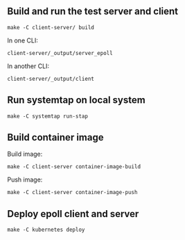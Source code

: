 ## Build and run the test server and client

```
make -C client-server/ build
```

In one CLI:
```
client-server/_output/server_epoll
```

In another CLI:
```
client-server/_output/client
```

## Run systemtap on local system

```
make -C systemtap run-stap
```

## Build container image

Build image:
```
make -C client-server container-image-build
```

Push image:
```
make -C client-server container-image-push
```

## Deploy epoll client and server

```
make -C kubernetes deploy
```
